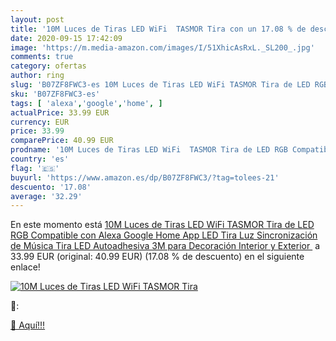```yaml
---
layout: post
title: '10M Luces de Tiras LED WiFi  TASMOR Tira con un 17.08 % de descuento'
date: 2020-09-15 17:42:09
image: 'https://m.media-amazon.com/images/I/51XhicAsRxL._SL200_.jpg'
comments: true
category: ofertas
author: ring
slug: 'B07ZF8FWC3-es 10M Luces de Tiras LED WiFi TASMOR Tira de LED RGB...'
sku: 'B07ZF8FWC3-es'
tags: [ 'alexa','google','home', ]
actualPrice: 33.99 EUR
currency: EUR
price: 33.99
comparePrice: 40.99 EUR
prodname: '10M Luces de Tiras LED WiFi  TASMOR Tira de LED RGB Compatible con Alexa  Google Home  App  LED Tira Luz Sincronización de Música  Tira LED Autoadhesiva 3M para Decoración Interior y Exterior '
country: 'es'
flag: '🇪🇸'
buyurl: 'https://www.amazon.es/dp/B07ZF8FWC3/?tag=tolees-21'
descuento: '17.08'
average: '32.29'
---
```


En este momento está [10M Luces de Tiras LED WiFi  TASMOR Tira de LED RGB Compatible con Alexa  Google Home  App  LED Tira Luz Sincronización de Música  Tira LED Autoadhesiva 3M para Decoración Interior y Exterior ](https://www.amazon.es/dp/B07ZF8FWC3/?tag=tolees-21) a 33.99 EUR (original: 40.99 EUR) (17.08 %  de descuento) en el siguiente enlace!

[![10M Luces de Tiras LED WiFi  TASMOR Tira](https://m.media-amazon.com/images/I/51XhicAsRxL._SL200_.jpg)](https://www.amazon.es/dp/B07ZF8FWC3/?tag=tolees-21)

🔎:


[🛒 Aquí!!!](https://www.amazon.es/dp/B07ZF8FWC3/?tag=tolees-21)
